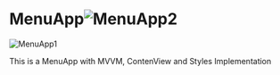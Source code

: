 # MenuApp![MenuApp2](https://user-images.githubusercontent.com/78822907/132938767-c4850477-1a51-4057-a65f-f6b2c7f2d21d.jpeg)
![MenuApp1](https://user-images.githubusercontent.com/78822907/132938769-d783c7b1-b85f-4e22-8010-974365d8823f.jpeg)

This is a MenuApp with MVVM, ContenView and Styles Implementation
